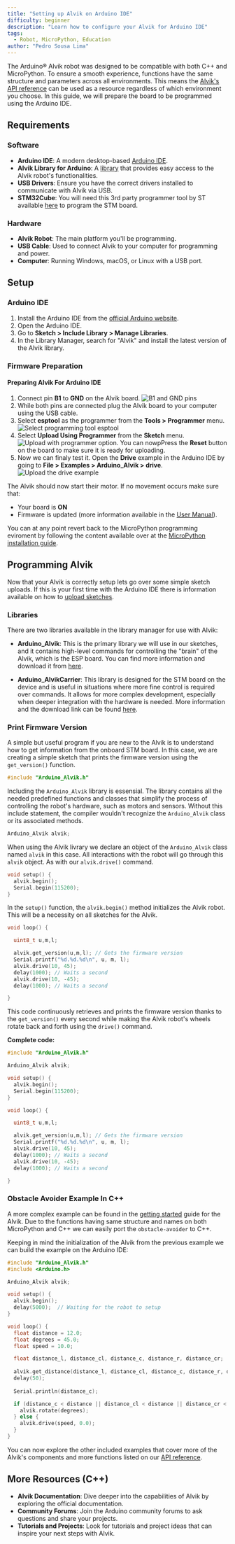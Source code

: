 ```yaml
---
title: "Setting up Alvik on Arduino IDE"
difficulty: beginner
description: "Learn how to configure your Alvik for Arduino IDE"
tags:
  - Robot, MicroPython, Education
author: "Pedro Sousa Lima"
---
```

The Arduino® Alvik robot was designed to be compatible with both C++ and MicroPython. To ensure a smooth experience, functions have the same structure and parameters across all environments. This means the [Alvik's API reference](https://docs.arduino.cc/tutorials/alvik/api-overview/) can be used as a resource regardless of which environment you choose. In this guide, we will prepare the board to be programmed using the Arduino IDE.

## Requirements

### Software

- **Arduino IDE**: A modern desktop-based [Arduino IDE](https://support.arduino.cc/hc/en-us/articles/360019833020-Download-and-install-Arduino-IDE).
- **Alvik Library for Arduino**: A [library](https://github.com/arduino-libraries/Arduino_Alvik) that provides easy access to the Alvik robot's functionalities.
- **USB Drivers**: Ensure you have the correct drivers installed to communicate with Alvik via USB.
- **STM32Cube**: You will need this 3rd party programmer tool by ST available [here](https://www.st.com/en/development-tools/stm32cubeprog.html) to program the STM board.

### Hardware

- **Alvik Robot**: The main platform you'll be programming.
- **USB Cable**: Used to connect Alvik to your computer for programming and power.
- **Computer**: Running Windows, macOS, or Linux with a USB port.

## Setup

### Arduino IDE

1. Install the Arduino IDE from the [official Arduino website](https://www.arduino.cc/en/software).
2. Open the Arduino IDE.
3. Go to **Sketch > Include Library > Manage Libraries**.
4. In the Library Manager, search for "Alvik" and install the latest version of the Alvik library.

### Firmware Preparation

#### Preparing Alvik For Arduino IDE

1. Connect pin **B1** to **GND** on the Alvik board.
![B1 and GND pins](assets/nano-esp32-gnd-b1.png)
3. While both pins are connected plug the Alvik board to your computer using the USB cable.
5. Select **esptool** as the programmer from the **Tools > Programmer** menu.
![Select programming tool esptool](assets/EsptoolSelection.png)
6. Select **Upload Using Programmer** from the **Sketch** menu.
![Upload with programmer option](assets/UploadWithProgrammer.png). You can nowpPress the **Reset** button on the board to make sure it is ready for uploading.
1. Now we can finaly test it. Open the **Drive** example in the Arduino IDE by going to **File > Examples > Arduino_Alvik > drive**.
![Upload the drive example](assets/uploadExample.png)

The Alvik should now start their motor. If no movement occurs make sure that:
- Your board is **ON**
- Firmware is updated (more information available in the [User Manual](https://docs.arduino.cc/tutorials/alvik/user-manual/)).



You can at any point revert back to the MicroPython programming eviroment by following the content available over at the [MicroPython installation guide](https://docs.arduino.cc/micropython/micropython-course/course/installation/).

## Programming Alvik

Now that your Alvik is correctly setup lets go over some simple sketch uploads. If this is your first time with the Arduino IDE there is information available on how to [upload sketches](https://support.arduino.cc/hc/en-us/articles/4733418441116-Upload-a-sketch-in-Arduino-IDE).

### Libraries

There are two libraries available in the library manager for use with Alvik:

- **Arduino_Alvik**: This is the primary library we will use in our sketches, and it contains high-level commands for controlling the "brain" of the Alvik, which is the ESP board. You can find more information and download it from [here](https://www.arduino.cc/reference/en/libraries/arduino_alvik/).

- **Arduino_AlvikCarrier**: This library is designed for the STM board on the device and is useful in situations where more fine control is required over commands. It allows for more complex development, especially when deeper integration with the hardware is needed. More information and the download link can be found [here](https://www.arduino.cc/reference/en/libraries/arduino_alvikcarrier/).

### Print Firmware Version

A simple but useful program if you are new to the Alvik is to understand how to get information from the onboard STM board. In this case, we are creating a simple sketch that prints the firmware version using the `get_version()` function.

```c++
#include "Arduino_Alvik.h"
```

Including the `Arduino_Alvik` library is essensial. The library contains all the needed predefined functions and classes that simplify the process of controlling the robot's hardware, such as motors and sensors. Without this include statement, the compiler wouldn't recognize the `Arduino_Alvik` class or its associated methods.

```c++
Arduino_Alvik alvik;
```

When using the Alvik livrary we declare an object of the `Arduino_Alvik` class named `alvik` in this case. All interactions with the robot will go through this `alvik` object. As with our ```alvik.drive()``` command.

```c++
void setup() {
  alvik.begin();
  Serial.begin(115200);
}
```

In the `setup()` function, the `alvik.begin()` method initializes the Alvik robot. This will be a necessity on all sketches for the Alvik.

```c++
void loop() {

  uint8_t u,m,l;

  alvik.get_version(u,m,l); // Gets the firmware version
  Serial.printf("%d.%d.%d\n", u, m, l);
  alvik.drive(10, 45);
  delay(1000); // Waits a second
  alvik.drive(10, -45);
  delay(1000); // Waits a second

}
```

This code continuously retrieves and prints the firmware version thanks to the ```get_version()``` every second while making the Alvik robot's wheels rotate back and forth using the ```drive()``` command.


**Complete code:**

```c++
#include "Arduino_Alvik.h"

Arduino_Alvik alvik;

void setup() {
  alvik.begin();
  Serial.begin(115200);
}

void loop() {

  uint8_t u,m,l;

  alvik.get_version(u,m,l); // Gets the firmware version
  Serial.printf("%d.%d.%d\n", u, m, l);
  alvik.drive(10, 45);
  delay(1000); // Waits a second
  alvik.drive(10, -45);
  delay(1000); // Waits a second

}
```

### Obstacle Avoider Example In C++

A more complex example can be found in the [getting started](https://docs.arduino.cc/tutorials/alvik/getting-started/) guide for the Alvik.
Due to the functions having same structure and names on both MicroPython and C++ we can easily port the ```obstacle-avoider``` to C++.

Keeping in mind the initialization of the Alvik from the previous example we can build the example on the Arduino IDE:

```c++
#include "Arduino_Alvik.h"
#include <Arduino.h>

Arduino_Alvik alvik;

void setup() {
  alvik.begin();
  delay(5000);  // Waiting for the robot to setup
}

void loop() {
  float distance = 12.0;
  float degrees = 45.0;
  float speed = 10.0;

  float distance_l, distance_cl, distance_c, distance_r, distance_cr;
  
  alvik.get_distance(distance_l, distance_cl, distance_c, distance_r, distance_cr);
  delay(50);
  
  Serial.println(distance_c);

  if (distance_c < distance || distance_cl < distance || distance_cr < distance || distance_l < distance || distance_r < distance) {
    alvik.rotate(degrees);
  } else {
    alvik.drive(speed, 0.0);
  }
}

```

You can now explore the other included examples that cover more of the Alvik's components and more functions listed on our [API reference](https://docs.arduino.cc/tutorials/alvik/api-overview/).


## More Resources (C++)

- **Alvik Documentation**: Dive deeper into the capabilities of Alvik by exploring the official documentation.
- **Community Forums**: Join the Arduino community forums to ask questions and share your projects.
- **Tutorials and Projects**: Look for tutorials and project ideas that can inspire your next steps with Alvik.
